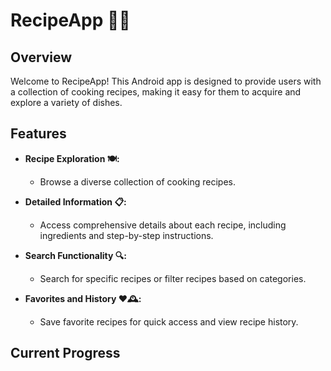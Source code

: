 # RecipeApp 🍳📱

## Overview

Welcome to RecipeApp! This Android app is designed to provide users with a collection of cooking recipes, making it easy for them to acquire and explore a variety of dishes.

## Features

- **Recipe Exploration 🍽️:**
  - Browse a diverse collection of cooking recipes.

- **Detailed Information 📋:**
  - Access comprehensive details about each recipe, including ingredients and step-by-step instructions.

- **Search Functionality 🔍:**
  - Search for specific recipes or filter recipes based on categories.

- **Favorites and History ❤️🕰️:**
  - Save favorite recipes for quick access and view recipe history.

## Current Progress
